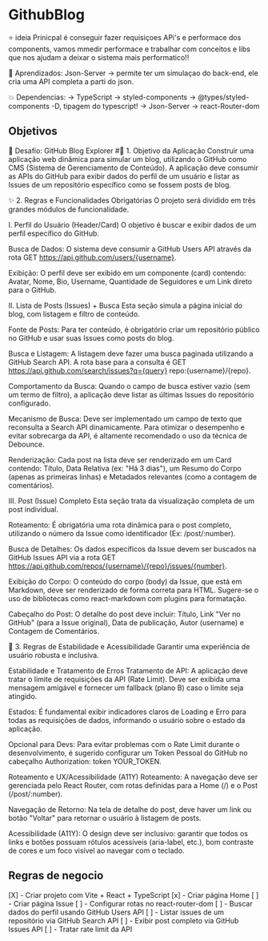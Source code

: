 # GithubBlog

⭐ ideia Prinicpal é conseguir fazer requisiçoes APi's e performace dos components, vamos mmedir performace e trabalhar com conceitos e libs que nos ajudam a deixar o sistema mais performatico!!

🚀 Aprendizados:
Json-Server -> permite ter um simulaçao do back-end, ele cria uma API completa a parti do json.

💥 Dependencias:
-> TypeScript
-> styled-components
-> @types/styled-components -D, tipagem do typescript!
-> Json-Server
-> react-Router-dom

## Objetivos

🚀 Desafio: GitHub Blog Explorer
#🎯 1. Objetivo da Aplicação
Construir uma aplicação web dinâmica para simular um blog, utilizando o GitHub como CMS (Sistema de Gerenciamento de Conteúdo). A aplicação deve consumir as APIs do GitHub para exibir dados do perfil de um usuário e listar as Issues de um repositório específico como se fossem posts de blog.

✨ 2. Regras e Funcionalidades Obrigatórias
O projeto será dividido em três grandes módulos de funcionalidade.

I. Perfil do Usuário (Header/Card)
O objetivo é buscar e exibir dados de um perfil específico do GitHub.

Busca de Dados: O sistema deve consumir a GitHub Users API através da rota GET https://api.github.com/users/{username}.

Exibição: O perfil deve ser exibido em um componente (card) contendo: Avatar, Nome, Bio, Username, Quantidade de Seguidores e um Link direto para o GitHub.

II. Lista de Posts (Issues) + Busca
Esta seção simula a página inicial do blog, com listagem e filtro de conteúdo.

Fonte de Posts: Para ter conteúdo, é obrigatório criar um repositório público no GitHub e usar suas Issues como posts do blog.

Busca e Listagem: A listagem deve fazer uma busca paginada utilizando a GitHub Search API. A rota base para a consulta é GET https://api.github.com/search/issues?q={query} repo:{username}/{repo}.

Comportamento da Busca: Quando o campo de busca estiver vazio (sem um termo de filtro), a aplicação deve listar as últimas Issues do repositório configurado.

Mecanismo de Busca: Deve ser implementado um campo de texto que reconsulta a Search API dinamicamente. Para otimizar o desempenho e evitar sobrecarga da API, é altamente recomendado o uso da técnica de Debounce.

Renderização: Cada post na lista deve ser renderizado em um Card contendo: Título, Data Relativa (ex: "Há 3 dias"), um Resumo do Corpo (apenas as primeiras linhas) e Metadados relevantes (como a contagem de comentários).

III. Post (Issue) Completo
Esta seção trata da visualização completa de um post individual.

Roteamento: É obrigatória uma rota dinâmica para o post completo, utilizando o número da Issue como identificador (Ex: /post/:number).

Busca de Detalhes: Os dados específicos da Issue devem ser buscados na GitHub Issues API via a rota GET https://api.github.com/repos/{username}/{repo}/issues/{number}.

Exibição do Corpo: O conteúdo do corpo (body) da Issue, que está em Markdown, deve ser renderizado de forma correta para HTML. Sugere-se o uso de bibliotecas como react-markdown com plugins para formatação.

Cabeçalho do Post: O detalhe do post deve incluir: Título, Link "Ver no GitHub" (para a Issue original), Data de publicação, Autor (username) e Contagem de Comentários.

🛑 3. Regras de Estabilidade e Acessibilidade
Garantir uma experiência de usuário robusta e inclusiva.

Estabilidade e Tratamento de Erros
Tratamento de API: A aplicação deve tratar o limite de requisições da API (Rate Limit). Deve ser exibida uma mensagem amigável e fornecer um fallback (plano B) caso o limite seja atingido.

Estados: É fundamental exibir indicadores claros de Loading e Erro para todas as requisições de dados, informando o usuário sobre o estado da aplicação.

Opcional para Devs: Para evitar problemas com o Rate Limit durante o desenvolvimento, é sugerido configurar um Token Pessoal do GitHub no cabeçalho Authorization: token YOUR_TOKEN.

Roteamento e UX/Acessibilidade (A11Y)
Roteamento: A navegação deve ser gerenciada pelo React Router, com rotas definidas para a Home (/) e o Post (/post/:number).

Navegação de Retorno: Na tela de detalhe do post, deve haver um link ou botão "Voltar" para retornar o usuário à listagem de posts.

Acessibilidade (A11Y): O design deve ser inclusivo: garantir que todos os links e botões possuam rótulos acessíveis (aria-label, etc.), bom contraste de cores e um foco visível ao navegar com o teclado.

## Regras de negocio

[X] - Criar projeto com Vite + React + TypeScript
[x] - Criar página Home
[ ] - Criar página Issue
[ ] - Configurar rotas no react-router-dom
[ ] - Buscar dados do perfil usando GitHub Users API
[ ] - Listar issues de um repositório via GitHub Search API
[ ] - Exibir post completo via GitHub Issues API
[ ] - Tratar rate limit da API
